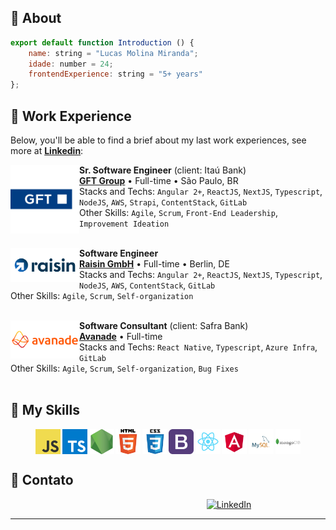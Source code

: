 

## 💁 About

```js
export default function Introduction () {
    name: string = "Lucas Molina Miranda";
    idade: number = 24;
    frontendExperience: string = "5+ years"
};
```




## 💼 Work Experience
Below, you'll be able to find a brief about my last work experiences, see more at [**Linkedin**](https://www.linkedin.com/in/lucas-miranda-365b93140/):

[<img align="left" width="110px" alt="GFT Logo" src="https://raw.githubusercontent.com/LucasMirandaIT/LucasMirandaIT/main/images/GFT.png"/>](https://www.gft.com)

**Sr. Software Engineer** (client: Itaú Bank) \
[**GFT Group**](https://www.gft.com) • Full-time • São Paulo, BR \
Stacks and Techs: `Angular 2+`, `ReactJS`, `NextJS`, `Typescript`, `NodeJS`, `AWS`, `Strapi`, `ContentStack`, `GitLab`\
Other Skills: `Agile`, `Scrum`, `Front-End Leadership`, `Improvement Ideation`
<br/> <br />



[<img align="left" width="110px" alt="Raisin Logo" src="https://raw.githubusercontent.com/LucasMirandaIT/LucasMirandaIT/main/images/Raisin.png"/>](https://www.weltsparen.de)

**Software Engineer** \
[**Raisin GmbH**](https://www.weltsparen.de) • Full-time  • Berlin, DE\
Stacks and Techs: `Angular 2+`, `ReactJS`, `NextJS`, `Typescript`, `NodeJS`, `AWS`, `ContentStack`, `GitLab`\
Other Skills: `Agile`, `Scrum`, `Self-organization`
<br/>
<br/>



[<img align="left" width="110px" alt="Avanade Logo" src="https://raw.githubusercontent.com/LucasMirandaIT/LucasMirandaIT/main/images/Avanade.png"/>](https://www.avanade.com)

**Software Consultant** (client: Safra Bank) \
[**Avanade**](https://www.avanade.com) • Full-time \
Stacks and Techs: `React Native`, `Typescript`, `Azure Infra`, `GitLab`\
Other Skills: `Agile`, `Scrum`, `Self-organization`, `Bug Fixes`
<br/><br/>



## 🚀 My Skills
<div style="display: flex; justify-content: space-between; align-items: center; padding: 0 8%">
<img height="40" src="https://raw.githubusercontent.com/github/explore/80688e429a7d4ef2fca1e82350fe8e3517d3494d/topics/javascript/javascript.png" alt="Javascript"/>
<img height="40" src="https://raw.githubusercontent.com/github/explore/80688e429a7d4ef2fca1e82350fe8e3517d3494d/topics/typescript/typescript.png" alt="Typescript"/>
<img height="40" src="https://raw.githubusercontent.com/github/explore/80688e429a7d4ef2fca1e82350fe8e3517d3494d/topics/nodejs/nodejs.png" alt="Nodejs"/>
<img height="40" src="https://raw.githubusercontent.com/github/explore/80688e429a7d4ef2fca1e82350fe8e3517d3494d/topics/html/html.png" alt="HTML5"/>
<img height="40" src="https://raw.githubusercontent.com/github/explore/80688e429a7d4ef2fca1e82350fe8e3517d3494d/topics/css/css.png" alt="CSS"/>
<img height="40" src="https://raw.githubusercontent.com/github/explore/80688e429a7d4ef2fca1e82350fe8e3517d3494d/topics/bootstrap/bootstrap.png" alt="Bootstrap"/>
<img height="40" src="https://raw.githubusercontent.com/github/explore/80688e429a7d4ef2fca1e82350fe8e3517d3494d/topics/react/react.png" alt="React"/>
<img height="40" src="https://raw.githubusercontent.com/github/explore/80688e429a7d4ef2fca1e82350fe8e3517d3494d/topics/angular/angular.png" alt="Angular"/>
<img height="40" src="https://raw.githubusercontent.com/github/explore/80688e429a7d4ef2fca1e82350fe8e3517d3494d/topics/mysql/mysql.png" alt="MySQL"/>
<img height="40" src="https://raw.githubusercontent.com/github/explore/80688e429a7d4ef2fca1e82350fe8e3517d3494d/topics/mongodb/mongodb.png" alt="MongoDB"/>
</div>

## 💬 Contato

<div style="display: flex; justify-content: center; align-items: center; padding: 0 100px; width: 100%">

<a href="https://www.linkedin.com/in/lucas-miranda-365b93140/" style="margin-right: 1%">
<img height="40" src="https://cdn-icons-png.flaticon.com/512/174/174857.png" alt="LinkedIn"/
</a>
</div>

---
